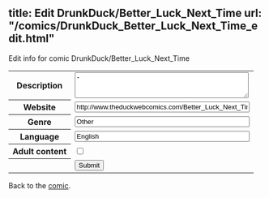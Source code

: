 title: Edit DrunkDuck/Better_Luck_Next_Time
url: "/comics/DrunkDuck_Better_Luck_Next_Time_edit.html"
---
Edit info for comic DrunkDuck/Better_Luck_Next_Time

<form name="comic" action="http://gaepostmail.appspot.com/comic/" method="post">
<table class="comicinfo">
<tr>
<th>Description</th><td><textarea name="description" cols="40" rows="3">-</textarea></td>
</tr>
<tr>
<th>Website</th><td><input type="text" name="url" value="http://www.theduckwebcomics.com/Better_Luck_Next_Time/" size="40"/></td>
</tr>
<tr>
<th>Genre</th><td><input type="text" name="genre" value="Other" size="40"/></td>
</tr>
<tr>
<th>Language</th><td><input type="text" name="language" value="English" size="40"/></td>
</tr>
<tr>
<th>Adult content</th><td><input type="checkbox" name="adult" value="adult" /></td>
</tr>
<tr>
<th></th><td>
<input type="hidden" name="comic" value="DrunkDuck_Better_Luck_Next_Time" />
<input type="submit" name="submit" value="Submit" />
</td>
</tr>
</table>
</form>

Back to the [comic](DrunkDuck_Better_Luck_Next_Time.html).

